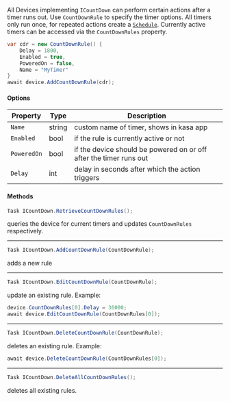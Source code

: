 
All Devices implementing `ICountDown` can perform certain actions after a timer runs out. Use `CountDownRule` to specify the timer options. All timers only run once, for repeated actions create a [`Schedule`](timer.md). 
Currently active timers can be accessed via the `CountDownRules` property.

``` csharp
var cdr = new CountDownRule() { 
    Delay = 1800, 
    Enabled = true, 
    PoweredOn = false, 
    Name = "MyTimer" 
}
await device.AddCountDownRule(cdr);
```

#### Options

| Property                | Type              | Description                       |
| ----------------------- | ----------------- |---------------------------------- |
| `Name`                  |  string           | custom name of timer, shows in kasa app |
| `Enabled`               |  bool             | if the rule is currently active or not  |
| `PoweredOn`             |  bool             | if the device should be powered on or off after the timer runs out |
| `Delay`                 |  int              | delay in seconds after which the action triggers                   |

#### Methods

``` csharp
Task ICountDown.RetrieveCountDownRules();
```
queries the device for current timers and updates `CountDownRules` respectively.

---
``` csharp
Task ICountDown.AddCountDownRule(CountDownRule);
```
adds a new rule

---
``` csharp
Task ICountDown.EditCountDownRule(CountDownRule);
```
update an existing rule. Example:
``` csharp
device.CountDownRules[0].Delay = 36000;
await device.EditCountDownRule(CountDownRules[0]);
```

---
``` csharp
Task ICountDown.DeleteCountDownRule(CountDownRule);
```
deletes an existing rule. Example:
``` csharp
await device.DeleteCountDownRule(CountDownRules[0]);
```

---
``` csharp
Task ICountDown.DeleteAllCountDownRules();
```
deletes all existing rules.